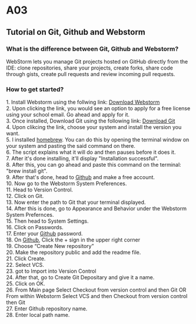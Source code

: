 # A03
<h2>Tutorial on Git, Github and Webstorm</h2>
<h3>What is the difference between Git, Github and Webstorm?</h3>
WebStorm lets you manage Git projects hosted on GitHub directly from the IDE: clone repositories, share your projects, create forks, share code through gists, create pull requests and review incoming pull requests.
<h3>How to get started?</h3>
1. Install Webstorm using the follwing link: <a href="https://www.jetbrains.com/community/education/#students">Download Webstorm</a> <br>
2. Upon clicking the link, you would see an option to apply for a free license using your school email. Go ahead and apply for it. <br>
3. Once installed, Download Git using the following link: <a href="https://git-scm.com/downloads">Download Git</a> <br> 
4. Upon clikcing the link, choose your system and install the version you want. <br>
5. I installed <a href="https://brew.sh">homebrew</a>. You can do this by opening the terminal window on your system and pasting the said command on there. <br>
6. The script explains what it will do and then pauses before it does it.<br>
7. After it's done installing, it'll display "Installation successful".<br>
8. After this, you can go ahead and paste this command on the terminal: "brew install git".<br>
9. After that's done, head to <a href="http://github.com">Github</a> and make a free account.<br>
10. Now go to the Webstorm System Preferences.<br>
11. Head to Version Control.<br>
12. Click on Git.<br>
13. Now enter the path to Git that your terminal displayed. <br>
14. After this is done, go to Appearance and Behavior under the Webstorm System Prefernces.<br>
15. Then head to System Settings.<br>
16. Click on Passwords.<br>
17. Enter your <a href="http://github.com">Github</a> password. <br>
18. On <a href="http://github.com">Github</a>, Click the + sign in the upper right corner <br>
19. Choose “Create New repository” <br>
20. Make the repository public and add the readme file. <br>
21. Click Create. <br>
22. Select VCS. <br>
23. got to Import into Version Control <br>
24. After that, go to Create Git Depositary and give it a name. <br>
25. Click on OK.<br>
26. From Main page Select Checkout from version control and then Git  OR From within Webstorm Select VCS and then Checkout from version control then Git <br>
27. Enter Github repository name. <br>
28. Enter local path name. <br>


